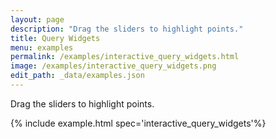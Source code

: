 ```yaml
---
layout: page
description: "Drag the sliders to highlight points."
title: Query Widgets
menu: examples
permalink: /examples/interactive_query_widgets.html
image: /examples/interactive_query_widgets.png
edit_path: _data/examples.json
---
```


Drag the sliders to highlight points.

{% include example.html spec='interactive_query_widgets'%}
